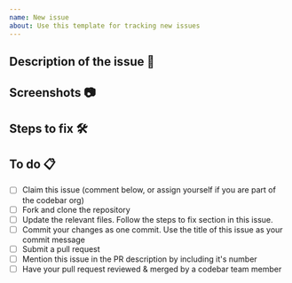 ```yaml
---
name: New issue
about: Use this template for tracking new issues
---
```


## Description of the issue 📄

## Screenshots 📷

## Steps to fix 🛠

## To do 📋

* [ ] Claim this issue (comment below, or assign yourself if you are part of the codebar org)
* [ ] Fork and clone the repository
* [ ] Update the relevant files. Follow the steps to fix section in this issue.
* [ ] Commit your changes as one commit. Use the title of this issue as your commit message
* [ ] Submit a pull request
* [ ] Mention this issue in the PR description by including it's number
* [ ] Have your pull request reviewed & merged by a codebar team member
